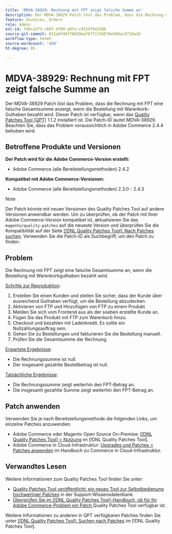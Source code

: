 ```yaml
---
title: 'MDVA-38929: Rechnung mit FPT zeigt falsche Summe an'
description: Der MDVA-38929 Patch löst das Problem, dass die Rechnung mit FPT eine falsche Gesamtsumme anzeigt, wenn die Bestellung mit Warenkorb-Guthaben bezahlt wird. Dieser Patch ist verfügbar, wenn das [Quality Patches Tool (QPT)](https://experienceleague.adobe.com/en/docs/commerce-operations/tools/quality-patches-tool/quality-patches-tool-to-self-serve-quality-patches) 1.1.2 installiert ist. Die Patch-ID lautet MDVA-38929. Beachten Sie, dass das Problem voraussichtlich in Adobe Commerce 2.4.4 behoben wird.
feature: Invoices, Orders
role: Admin
exl-id: fd0ca2f3-c6bf-4f09-a0fa-c931df94158b
source-git-commit: 011a6f46f76029eaf67f172b576e58dac9710a3d
workflow-type: tm+mt
source-wordcount: '459'
ht-degree: 0%

---
```


# MDVA-38929: Rechnung mit FPT zeigt falsche Summe an

Der MDVA-38929 Patch löst das Problem, dass die Rechnung mit FPT eine falsche Gesamtsumme anzeigt, wenn die Bestellung mit Warenkorb-Guthaben bezahlt wird. Dieser Patch ist verfügbar, wenn das [Quality Patches Tool (QPT)](https://experienceleague.adobe.com/en/docs/commerce-operations/tools/quality-patches-tool/quality-patches-tool-to-self-serve-quality-patches) 1.1.2 installiert ist. Die Patch-ID lautet MDVA-38929. Beachten Sie, dass das Problem voraussichtlich in Adobe Commerce 2.4.4 behoben wird.

## Betroffene Produkte und Versionen

**Der Patch wird für die Adobe Commerce-Version erstellt:**

* Adobe Commerce (alle Bereitstellungsmethoden) 2.4.2

**Kompatibel mit Adobe Commerce-Versionen:**

* Adobe Commerce (alle Bereitstellungsmethoden) 2.3.0 - 2.4.3

>[!NOTE]
>
>Der Patch könnte mit neuen Versionen des Quality Patches Tool auf andere Versionen anwendbar werden. Um zu überprüfen, ob der Patch mit Ihrer Adobe Commerce-Version kompatibel ist, aktualisieren Sie das `magento/quality-patches` auf die neueste Version und überprüfen Sie die Kompatibilität auf der Seite [[!DNL Quality Patches Tool]: Nach Patches suchen](https://experienceleague.adobe.com/en/docs/commerce-operations/tools/quality-patches-tool/quality-patches-tool-to-self-serve-quality-patches). Verwenden Sie die Patch-ID als Suchbegriff, um den Patch zu finden.

## Problem

Die Rechnung mit FPT zeigt eine falsche Gesamtsumme an, wenn die Bestellung mit Warenkorbguthaben bezahlt wird.

<u>Schritte zur Reproduktion</u>:

1. Erstellen Sie einen Kunden und stellen Sie sicher, dass der Kunde über ausreichend Guthaben verfügt, um die Bestellung abzudecken.
1. Aktivieren von FTP und Hinzufügen von FTP zu einem Produkt.
1. Melden Sie sich vom Frontend aus als der soeben erstellte Kunde an.
1. Fügen Sie das Produkt mit FTP zum Warenkorb hinzu.
1. Checkout und bezahlen mit Ladenkredit. Es sollte ein Nullzahlungsauftrag sein.
1. Gehen Sie zu Bestellungen und fakturieren Sie die Bestellung manuell.
1. Prüfen Sie die Gesamtsumme der Rechnung.

<u>Erwartete Ergebnisse</u>:

* Die Rechnungssumme ist null.
* Der insgesamt gezahlte Bestellbetrag ist null.

<u>Tatsächliche Ergebnisse</u>:

* Die Rechnungssumme zeigt weiterhin den FPT-Betrag an.
* Die insgesamt gezahlte Summe zeigt weiterhin den FPT-Betrag an.

## Patch anwenden

Verwenden Sie je nach Bereitstellungsmethode die folgenden Links, um einzelne Patches anzuwenden:

* Adobe Commerce oder Magento Open Source On-Premise: [[!DNL Quality Patches Tool] > Nutzung](/help/tools/quality-patches-tool/usage.md) im [!DNL Quality Patches Tool].
* Adobe Commerce in Cloud-Infrastruktur: [Upgrades und Patches > Patches anwenden](https://experienceleague.adobe.com/docs/commerce-cloud-service/user-guide/develop/upgrade/apply-patches.html) im Handbuch zu Commerce in Cloud-Infrastruktur.

## Verwandtes Lesen

Weitere Informationen zum Quality Patches Tool finden Sie unter:

* [Quality Patches Tool veröffentlicht: ein neues Tool zur Selbstbedienung hochwertiger Patches](https://experienceleague.adobe.com/en/docs/commerce-operations/tools/quality-patches-tool/quality-patches-tool-to-self-serve-quality-patches) in der Support-Wissensdatenbank.
* [Überprüfen Sie im [!DNL Quality Patches Tool]-Handbuch, ob für Ihr Adobe Commerce-Problem ein Patch ](/help/tools/quality-patches-tool/patches-available-in-qpt/check-patch-for-magento-issue-with-magento-quality-patches.md) Quality Patches Tool verfügbar ist.

Weitere Informationen zu anderen in QPT verfügbaren Patches finden Sie unter [[!DNL Quality Patches Tool]: Suchen nach Patches](https://experienceleague.adobe.com/tools/commerce-quality-patches/index.html) im [!DNL Quality Patches Tool].
